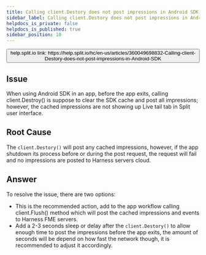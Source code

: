 ```yaml
---
title: Calling client.Destory does not post impressions in Android SDK
sidebar_label: Calling client.Destory does not post impressions in Android SDK
helpdocs_is_private: false
helpdocs_is_published: true
sidebar_position: 10
---
```


<p>
  <button style={{borderRadius:'8px', border:'1px', fontFamily:'Courier New', fontWeight:'800', textAlign:'left'}}> help.split.io link: https://help.split.io/hc/en-us/articles/360049698832-Calling-client-Destory-does-not-post-impressions-in-Android-SDK </button>
</p>

## Issue

When using Android SDK in an app, before the app exits, calling client.Destroy() is suppose to clear the SDK cache and post all impressions; however, the cached impressions are not showing up Live tail tab in Split user interface.

## Root Cause

The `client.Destory()` will post any cached impressions, however, if the app shutdown its process before or during the post request, the request will fail and no impressions are posted to Harness servers cloud.

## Answer

To resolve the issue, there are two options:

* This is the recommended action, add to the app workflow calling client.Flush() method which will post the cached impressions and events to Harness FME servers.
* Add a 2-3 seconds sleep or delay after the `client.Destory()` to allow enough time to post the impressions before the app exits, the amount of seconds will be depend on how fast the network though, it is recommended to adjust it accordingly.
